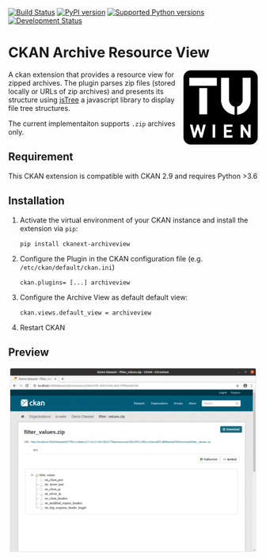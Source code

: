 [![Build Status](https://travis-ci.org/fwoerister/ckanext-archiveview.svg?branch=master)](https://travis-ci.org/fwoerister/ckanext-archiveview)
[![PyPI version](https://badge.fury.io/py/ckanext-archiveview.svg)](https://badge.fury.io/py/ckanext-archiveview)
[![Supported Python versions](https://pypip.in/py_versions/ckanext-archiveview/badge.svg)](https://pypi.python.org/pypi/ckanext-archiveview/)
[![Development Status](https://pypip.in/status/ckanext-archiveview/badge.svg)](https://pypi.python.org/pypi/ckanext-archiveview/https://pypi.python.org)

# CKAN Archive Resource View
<img src="https://raw.githubusercontent.com/fwoerister/ckanext-mongodatastore/master/images/TU_Signet_SW_rgb.png" align="right" width="150px"/>

A ckan extension that provides a resource view for zipped archives. The plugin parses zip files (stored locally or URLs of zip archives) and presents its structure using [jsTree](https://www.jstree.com/) a javascript library to display file tree structures.

The current implementaiton supports `.zip` archives only.


## Requirement
This CKAN extension is compatible with CKAN 2.9 and requires Python >3.6

## Installation

1) Activate the virtual environment of your CKAN instance and install the extension via `pip`:
    ```
    pip install ckanext-archiveview
    ```

2) Configure the Plugin in the CKAN configuration file (e.g. `/etc/ckan/default/ckan.ini`)

    ```
    ckan.plugins= [...] archiveview
    ```

3) Configure the Archive View as default default view:
    ```
    ckan.views.default_view = archiveview
    ```

4) Restart CKAN

## Preview
<img src="https://raw.githubusercontent.com/fwoerister/ckanext-archiveview/main/img/ckanext-archive.png"/>
